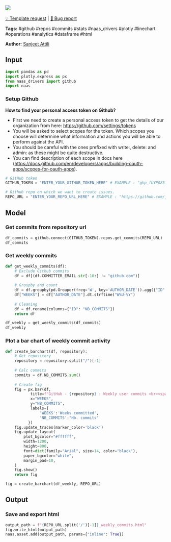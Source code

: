 <a href="https://app.naas.ai/user-redirect/naas/downloader?url=https://raw.githubusercontent.com/jupyter-naas/awesome-notebooks/master/GitHub/GitHub_Get_weekly_commits_from_repository.ipynb" target="_parent"><img src="https://naasai-public.s3.eu-west-3.amazonaws.com/open_in_naas.svg"/></a><br><br><a href="https://github.com/jupyter-naas/awesome-notebooks/issues/new?assignees=&labels=&template=template-request.md&title=Tool+-+Action+of+the+notebook+">💡 Template request</a> | <a href="https://github.com/jupyter-naas/awesome-notebooks/issues/new?assignees=&labels=&template=bug_report.md&title=">🚨 Bug report</a>

**Tags:** #github #repos #commits #stats #naas_drivers #plotly #linechart #operations #analytics #dataframe #html

**Author:** [Sanjeet Attili](https://www.linkedin.com/in/sanjeet-attili-760bab190/)

## Input


```python
import pandas as pd
import plotly.express as px
from naas_drivers import github
import naas
```

### Setup Github
**How to find your personal access token on Github?**

- First we need to create a personal access token to get the details of our organization from here: https://github.com/settings/tokens
- You will be asked to select scopes for the token. Which scopes you choose will determine what information and actions you will be able to perform against the API.
- You should be careful with the ones prefixed with write:, delete: and admin: as these might be quite destructive.
- You can find description of each scope in docs here (https://docs.github.com/en/developers/apps/building-oauth-apps/scopes-for-oauth-apps).


```python
# GitHub token
GITHUB_TOKEN = "ENTER_YOUR_GITHUB_TOKEN_HERE" # EXAMPLE : "ghp_fUYP0Z5i29AG4ggX8owctGnHU**********" 

# Github repo on which we want to create issues.
REPO_URL = "ENTER_YOUR_REPO_URL_HERE" # EXAMPLE : "https://github.com/jupyter-naas/awesome-notebooks/"
```

## Model

### Get commits from repository url


```python
df_commits = github.connect(GITHUB_TOKEN).repos.get_commits(REPO_URL)
df_commits
```

### Get weekly commits


```python
def get_weekly_commits(df):
    # Exclude Github commits
    df = df[(df.COMMITTER_EMAIL.str[-10:] != "github.com")]
    
    # Groupby and count
    df = df.groupby(pd.Grouper(freq='W', key='AUTHOR_DATE')).agg({"ID": "count"}).reset_index()
    df["WEEKS"] = df["AUTHOR_DATE"].dt.strftime("W%U-%Y")
    
    # Cleaning
    df = df.rename(columns={"ID": "NB_COMMITS"})
    return df

df_weekly = get_weekly_commits(df_commits)
df_weekly
```

### Plot a bar chart of weekly commit activity


```python
def create_barchart(df, repository):
    # Get repository
    repository = repository.split("/")[-1]
    
    # Calc commits
    commits = df.NB_COMMITS.sum()
    
    # Create fig
    fig = px.bar(df,
           title=f"GitHub - {repository} : Weekly user commits <br><span style='font-size: 13px;'>Total commits: {commits}</span>",
           x="WEEKS",
           y="NB_COMMITS",
           labels={
               'WEEKS':'Weeks committed',
               'NB_COMMITS':"Nb. commits"
          })
    fig.update_traces(marker_color='black')
    fig.update_layout(
        plot_bgcolor="#ffffff",
        width=1200,
        height=800,
        font=dict(family="Arial", size=14, color="black"),
        paper_bgcolor="white",
        margin_pad=10,
    )
    fig.show()
    return fig

fig = create_barchart(df_weekly, REPO_URL)
```

## Output

### Save and export html


```python
output_path = f"{REPO_URL.split('/')[-1]}_weekly_commits.html"
fig.write_html(output_path)
naas.asset.add(output_path, params={"inline": True})
```


```python

```

